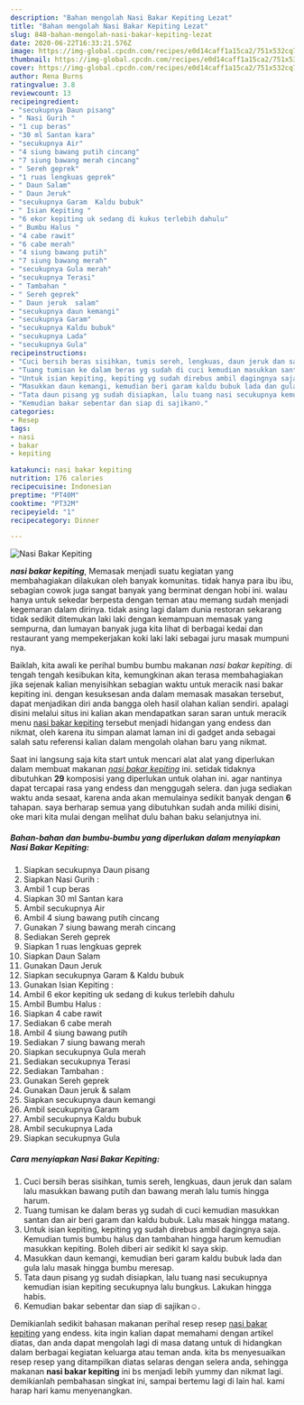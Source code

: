 ```yaml
---
description: "Bahan mengolah Nasi Bakar Kepiting Lezat"
title: "Bahan mengolah Nasi Bakar Kepiting Lezat"
slug: 848-bahan-mengolah-nasi-bakar-kepiting-lezat
date: 2020-06-22T16:33:21.576Z
image: https://img-global.cpcdn.com/recipes/e0d14caff1a15ca2/751x532cq70/nasi-bakar-kepiting-foto-resep-utama.jpg
thumbnail: https://img-global.cpcdn.com/recipes/e0d14caff1a15ca2/751x532cq70/nasi-bakar-kepiting-foto-resep-utama.jpg
cover: https://img-global.cpcdn.com/recipes/e0d14caff1a15ca2/751x532cq70/nasi-bakar-kepiting-foto-resep-utama.jpg
author: Rena Burns
ratingvalue: 3.8
reviewcount: 13
recipeingredient:
- "secukupnya Daun pisang"
- " Nasi Gurih "
- "1 cup beras"
- "30 ml Santan kara"
- "secukupnya Air"
- "4 siung bawang putih cincang"
- "7 siung bawang merah cincang"
- " Sereh geprek"
- "1 ruas lengkuas geprek"
- " Daun Salam"
- " Daun Jeruk"
- "secukupnya Garam  Kaldu bubuk"
- " Isian Kepiting "
- "6 ekor kepiting uk sedang di kukus terlebih dahulu"
- " Bumbu Halus "
- "4 cabe rawit"
- "6 cabe merah"
- "4 siung bawang putih"
- "7 siung bawang merah"
- "secukupnya Gula merah"
- "secukupnya Terasi"
- " Tambahan "
- " Sereh geprek"
- " Daun jeruk  salam"
- "secukupnya daun kemangi"
- "secukupnya Garam"
- "secukupnya Kaldu bubuk"
- "secukupnya Lada"
- "secukupnya Gula"
recipeinstructions:
- "Cuci bersih beras sisihkan, tumis sereh, lengkuas, daun jeruk dan salam lalu masukkan bawang putih dan bawang merah lalu tumis hingga harum."
- "Tuang tumisan ke dalam beras yg sudah di cuci kemudian masukkan santan dan air beri garam dan kaldu bubuk. Lalu masak hingga matang."
- "Untuk isian kepiting, kepiting yg sudah direbus ambil dagingnya saja. Kemudian tumis bumbu halus dan tambahan hingga harum kemudian masukkan kepiting. Boleh diberi air sedikit kl saya skip."
- "Masukkan daun kemangi, kemudian beri garam kaldu bubuk lada dan gula lalu masak hingga bumbu meresap."
- "Tata daun pisang yg sudah disiapkan, lalu tuang nasi secukupnya kemudian isian kepiting secukupnya lalu bungkus. Lakukan hingga habis."
- "Kemudian bakar sebentar dan siap di sajikan☺️."
categories:
- Resep
tags:
- nasi
- bakar
- kepiting

katakunci: nasi bakar kepiting 
nutrition: 176 calories
recipecuisine: Indonesian
preptime: "PT40M"
cooktime: "PT32M"
recipeyield: "1"
recipecategory: Dinner

---
```



![Nasi Bakar Kepiting](https://img-global.cpcdn.com/recipes/e0d14caff1a15ca2/751x532cq70/nasi-bakar-kepiting-foto-resep-utama.jpg)

<b><i>nasi bakar kepiting</i></b>, Memasak menjadi suatu kegiatan yang membahagiakan dilakukan oleh banyak komunitas. tidak hanya para ibu ibu, sebagian cowok juga sangat banyak yang berminat dengan hobi ini. walau hanya untuk sekedar berpesta dengan teman atau memang sudah menjadi kegemaran dalam dirinya. tidak asing lagi dalam dunia restoran sekarang tidak sedikit ditemukan laki laki dengan kemampuan memasak yang sempurna, dan lumayan banyak juga kita lihat di berbagai kedai dan restaurant yang mempekerjakan koki laki laki sebagai juru masak mumpuni nya.

Baiklah, kita awali ke perihal bumbu bumbu makanan <i>nasi bakar kepiting</i>. di tengah tengah kesibukan kita, kemungkinan akan terasa membahagiakan jika sejenak kalian menyisihkan sebagian waktu untuk meracik nasi bakar kepiting ini. dengan kesuksesan anda dalam memasak masakan tersebut, dapat menjadikan diri anda bangga oleh hasil olahan kalian sendiri. apalagi disini melalui situs ini kalian akan mendapatkan saran saran untuk meracik menu <u>nasi bakar kepiting</u> tersebut menjadi hidangan yang endess dan nikmat, oleh karena itu simpan alamat laman ini di gadget anda sebagai salah satu referensi kalian dalam mengolah olahan baru yang nikmat.




Saat ini langsung saja kita start untuk mencari alat alat yang diperlukan dalam membuat makanan <u><i>nasi bakar kepiting</i></u> ini. setidak tidaknya dibutuhkan <b>29</b> komposisi yang diperlukan untuk olahan ini. agar nantinya dapat tercapai rasa yang endess dan menggugah selera. dan juga sediakan waktu anda sesaat, karena anda akan memulainya sedikit banyak dengan <b>6</b> tahapan. saya berharap semua yang dibutuhkan sudah anda miliki disini, oke mari kita mulai dengan melihat dulu bahan baku selanjutnya ini.

<!--inarticleads1-->

##### Bahan-bahan dan bumbu-bumbu yang diperlukan dalam menyiapkan Nasi Bakar Kepiting:

1. Siapkan secukupnya Daun pisang
1. Siapkan  Nasi Gurih :
1. Ambil 1 cup beras
1. Siapkan 30 ml Santan kara
1. Ambil secukupnya Air
1. Ambil 4 siung bawang putih cincang
1. Gunakan 7 siung bawang merah cincang
1. Sediakan  Sereh geprek
1. Siapkan 1 ruas lengkuas geprek
1. Siapkan  Daun Salam
1. Gunakan  Daun Jeruk
1. Siapkan secukupnya Garam &amp; Kaldu bubuk
1. Gunakan  Isian Kepiting :
1. Ambil 6 ekor kepiting uk sedang di kukus terlebih dahulu
1. Ambil  Bumbu Halus :
1. Siapkan 4 cabe rawit
1. Sediakan 6 cabe merah
1. Ambil 4 siung bawang putih
1. Sediakan 7 siung bawang merah
1. Siapkan secukupnya Gula merah
1. Sediakan secukupnya Terasi
1. Sediakan  Tambahan :
1. Gunakan  Sereh geprek
1. Gunakan  Daun jeruk &amp; salam
1. Siapkan secukupnya daun kemangi
1. Ambil secukupnya Garam
1. Ambil secukupnya Kaldu bubuk
1. Ambil secukupnya Lada
1. Siapkan secukupnya Gula




<!--inarticleads2-->

##### Cara menyiapkan Nasi Bakar Kepiting:

1. Cuci bersih beras sisihkan, tumis sereh, lengkuas, daun jeruk dan salam lalu masukkan bawang putih dan bawang merah lalu tumis hingga harum.
1. Tuang tumisan ke dalam beras yg sudah di cuci kemudian masukkan santan dan air beri garam dan kaldu bubuk. Lalu masak hingga matang.
1. Untuk isian kepiting, kepiting yg sudah direbus ambil dagingnya saja. Kemudian tumis bumbu halus dan tambahan hingga harum kemudian masukkan kepiting. Boleh diberi air sedikit kl saya skip.
1. Masukkan daun kemangi, kemudian beri garam kaldu bubuk lada dan gula lalu masak hingga bumbu meresap.
1. Tata daun pisang yg sudah disiapkan, lalu tuang nasi secukupnya kemudian isian kepiting secukupnya lalu bungkus. Lakukan hingga habis.
1. Kemudian bakar sebentar dan siap di sajikan☺️.




Demikianlah sedikit bahasan makanan perihal resep resep <u>nasi bakar kepiting</u> yang endess. kita ingin kalian dapat memahami dengan artikel diatas, dan anda dapat mengolah lagi di masa datang untuk di hidangkan dalam berbagai kegiatan keluarga atau teman anda. kita bs menyesuaikan resep resep yang ditampilkan diatas selaras dengan selera anda, sehingga makanan <b>nasi bakar kepiting</b> ini bs menjadi lebih yummy dan nikmat lagi. demikianlah pembahasan singkat ini, sampai bertemu lagi di lain hal. kami harap hari kamu menyenangkan.
